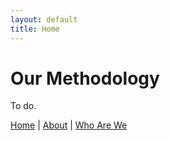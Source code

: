 ```yaml
---
layout: default
title: Home
---
```


# Our Methodology

To do.

[Home](index.md) | [About](about.md) | [Who Are We](who-are-we.md)

